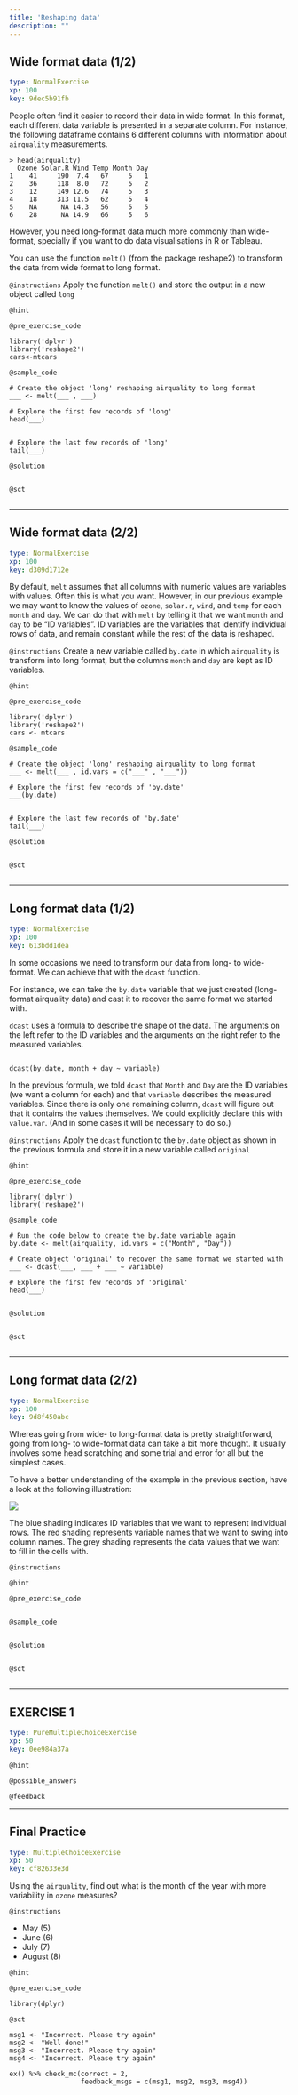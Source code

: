 ```yaml
---
title: 'Reshaping data'
description: ""
---
```


## Wide format data (1/2)

```yaml
type: NormalExercise 
xp: 100 
key: 9dec5b91fb   
```


People often find it easier to record their data in wide format. In this format, each different data variable is presented in a separate column. For instance, the following dataframe contains 6 different columns with information about `airquality` measurements.

```
> head(airquality)
  Ozone Solar.R Wind Temp Month Day
1    41     190  7.4   67     5   1
2    36     118  8.0   72     5   2
3    12     149 12.6   74     5   3
4    18     313 11.5   62     5   4
5    NA      NA 14.3   56     5   5
6    28      NA 14.9   66     5   6
```

However, you need long-format data much more commonly than wide-format, specially if you want to do data visualisations in R or Tableau.  

You can use the function `melt()` (from the package reshape2) to transform the data from wide format to long format.


`@instructions`
Apply the function `melt()` and store the output in a new object called `long`

`@hint`


`@pre_exercise_code`

```{r}
library('dplyr')
library('reshape2')
cars<-mtcars
```


`@sample_code`

```{r}
# Create the object 'long' reshaping airquality to long format
___ <- melt(___ , ___)

# Explore the first few records of 'long'
head(___)


# Explore the last few records of 'long'
tail(___)
```


`@solution`

```{r}

```


`@sct`

```{r}

```


---

## Wide format data (2/2)

```yaml
type: NormalExercise 
xp: 100 
key: d309d1712e   
```


By default, `melt` assumes that all columns with numeric values are variables with values. Often this is what you want. However, in our previous example we may want to know the values of `ozone`, `solar.r`, `wind`, and `temp` for each `month` and `day`. We can do that with `melt` by telling it that we want `month` and `day` to be “ID variables”. ID variables are the variables that identify individual rows of data, and remain constant while the rest of the data is reshaped.


`@instructions`
Create a new variable called `by.date` in which `airquality` is transform into long format, but the columns `month` and `day` are kept as ID variables.

`@hint`


`@pre_exercise_code`

```{r}
library('dplyr')
library('reshape2')
cars <- mtcars
```


`@sample_code`

```{r}
# Create the object 'long' reshaping airquality to long format
___ <- melt(___ , id.vars = c("___" , "___"))

# Explore the first few records of 'by.date'
___(by.date)


# Explore the last few records of 'by.date'
tail(___)
```


`@solution`

```{r}

```


`@sct`

```{r}

```


---

## Long format data (1/2)

```yaml
type: NormalExercise 
xp: 100 
key: 613bdd1dea   
```


In some occasions we need to transform our data from long- to wide-format. We can achieve that with the `dcast` function.

For instance, we can take the `by.date` variable that we just created (long-format airquality data) and cast it to recover the same format we started with.

`dcast` uses a formula to describe the shape of the data. The arguments on the left refer to the ID variables and the arguments on the right refer to the measured variables. 

```

dcast(by.date, month + day ~ variable)
```

In the previous formula, we told `dcast` that `Month` and `Day` are the ID variables (we want a column for each) and that `variable` describes the measured variables. Since there is only one remaining column, `dcast` will figure out that it contains the values themselves. We could explicitly declare this with `value.var`. (And in some cases it will be necessary to do so.)


`@instructions`
Apply the `dcast` function to the `by.date` object as shown in the previous formula and store it in a new variable called `original`

`@hint`


`@pre_exercise_code`

```{r}
library('dplyr')
library('reshape2')

```


`@sample_code`

```{r}
# Run the code below to create the by.date variable again
by.date <- melt(airquality, id.vars = c("Month", "Day"))

# Create object 'original' to recover the same format we started with
___ <- dcast(___, ___ + ___ ~ variable)

# Explore the first few records of 'original'
head(___)


```


`@solution`

```{r}

```


`@sct`

```{r}

```


---

## Long format data (2/2)

```yaml
type: NormalExercise 
xp: 100 
key: 9d8f450abc   
```


Whereas going from wide- to long-format data is pretty straightforward, going from long- to wide-format data can take a bit more thought. It usually involves some head scratching and some trial and error for all but the simplest cases. 

To have a better understanding of the example in the previous section, have a look at the following illustration:

![](https://seananderson.ca/images/dcast-illustration.png)

The blue shading indicates ID variables that we want to represent individual rows. The red shading represents variable names that we want to swing into column names. The grey shading represents the data values that we want to fill in the cells with.


`@instructions`


`@hint`


`@pre_exercise_code`

```{r}

```


`@sample_code`

```{r}

```


`@solution`

```{r}

```


`@sct`

```{r}

```


---

## EXERCISE 1

```yaml
type: PureMultipleChoiceExercise 
xp: 50 
key: 0ee984a37a   
```





`@hint`


`@possible_answers`


`@feedback`


---

## Final Practice

```yaml
type: MultipleChoiceExercise 
xp: 50 
key: cf82633e3d   
```


Using the `airquality`, find out what is the month of the year with more variability in `ozone` measures?


`@instructions`
- May (5)
- June (6)
- July (7)
- August (8)

`@hint`


`@pre_exercise_code`

```{r}
library(dplyr)
```


`@sct`

```{r}
msg1 <- "Incorrect. Please try again"
msg2 <- "Well done!" 
msg3 <- "Incorrect. Please try again"
msg4 <- "Incorrect. Please try again"

ex() %>% check_mc(correct = 2,
                  feedback_msgs = c(msg1, msg2, msg3, msg4))
```


